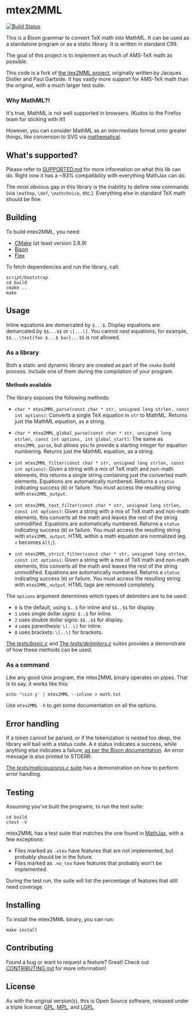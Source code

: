 # mtex2MML

[![Build Status](https://travis-ci.org/gjtorikian/mtex2MML.svg?branch=master)](https://travis-ci.org/gjtorikian/mtex2MML)

This is a Bison grammar to convert TeX math into MathML. It can be used as a standalone program or as a static library. It is written in standard C99.

The goal of this project is to implement as much of AMS-TeX math as possible.

This code is a fork of [the itex2MML project](https://golem.ph.utexas.edu/~distler/blog/itex2MML.html), originally written by Jacques Distler and Paul Gartside. It has vastly more support for AMS-TeX math than the original, with a much larger test suite.

### Why MathML?!

It's true, MathML is not well supported in browsers. (Kudos to the Firefox team for sticking with it!)

However, you can consider MathML as an intermediate format onto greater things, like conversion to SVG via [mathematical](https://github.com/gjtorikian/mathematical).

## What's supported?

Please refer to [SUPPORTED.md](SUPPORTED.md) for more information on what this lib can do. Right now it has a ~93% compatibility with everything MathJax can do.

The most obvious gap in this library is the inability to define new commands (via `\mathop`, `\def`, `\mathchoice`, etc.). Everything else in standard TeX math should be fine.

## Building

To build mtex2MML, you need:
* [CMake](http://www.cmake.org/download/) (at least version 2.8.9)
* [Bison](https://www.gnu.org/software/bison/)
* [Flex](http://flex.sourceforge.net/)

To fetch dependencies and run the library, call:

```
script/bootstrap
cd build
cmake ..
make
```

## Usage

Inline equations are demarcated by `$...$`. Display equations are demarcated by `$$...$$` or `\[...\]`. You cannot nest equations; for example, `$$...\text{foo $...$ bar}...$$` is not allowed.

### As a library

Both a static and dynamic library are created as part of the `cmake` build process. Include one of them during the compilation of your program.

#### Methods available

The library exposes the following methods:

* `char * mtex2MML_parse(const char * str, unsigned long strlen, const int options)`: Converts a single TeX equation in `str` to MathML. Returns just the MathML equation, as a string.

* `char * mtex2MML_global_parse(const char * str, unsigned long strlen, const int options, int global_start)`: The same as `mtex2MML_parse`, but allows you to provide a starting integer for equation numbering. Returns just the MathML equation, as a string.

* `int mtex2MML_filter(const char * str, unsigned long strlen, const int options)`: Given a string with a mix of TeX math and non-math elements, this returns a single string containing just the converted math elements. Equations are automatically numbered. Returns a `status` indicating success (`0`) or failure. You must access the resulting string with `mtex2MML_output`.

* `int mtex2MML_text_filter(const char * str, unsigned long strlen, const int options)`: Given a string with a mix of TeX math and non-math elements, this converts all the math and leaves the rest of the string unmodified. Equations are automatically numbered. Returns a `status` indicating success (`0`) or failure. You must access the resulting string with `mtex2MML_output`. HTML within a math equation are normalized (eg. `<` becomes `&lt;`).

* `int mtex2MML_strict_filter(const char * str, unsigned long strlen, const int options)`: Given a string with a mix of TeX math and non-math elements, this converts all the math and leaves the rest of the string unmodified. Equations are automatically numbered. Returns a `status` indicating success (`0`) or failure. You must access the resulting string with `mtex2MML_output`. HTML tags are removed completely.

The `options` argument determines which types of delimiters are to be used:

* `0` is the default, using `$..$` for inline and `$$..$$` for display.
* `1` uses single dollar signs: `$..$` for inline.
* `2` uses double dollar signs: `$$..$$` for display.
* `4` uses parenthesis: `\(..\)` for inline.
* `8` uses brackets: `\[..\]` for brackets.

[The *tests/basic.c*](tests/basic.c) and [The *tests/delimiters.c*](tests/delimiters.c) suites provides a demonstrate of how these methods can be used.

### As a command

Like any good Unix program, the mtex2MML binary operates on pipes. That is to say, it works like this:

```
echo '\sin y' | mtex2MML --inline > math.txt
```

Use `mtex2MML -h` to get some documentation on all the options.

## Error handling

If a token cannot be parsed, or if the tokenization is nested too deep, the library will bail with a status code. A `0` status indicates a success, while anything else indicates a failure, [as per the Bison documentation](http://www.gnu.org/software/bison/manual/html_node/Parser-Function.html). An error message is also printed to STDERR.

[The *tests/maliciousness.c* suite](tests/maliciousness.c) has a demonstration on how to perform error handling.

## Testing

Assuming you've built the programs, to run the test suite:

```
cd build
ctest -V
```

mtex2MML has a test suite that matches the one found in [MathJax](https://github.com/mathjax/MathJax-test), with a few exceptions:

* Files marked as `.xtex` have features that are not implemented, but probably should be in the future.
* Files marked as `.no_tex` have features that probably won't be implemented.

During the test run, the suite will list the percentage of features that still need coverage.

## Installing

To install the mtex2MML binary, you can run:

```
make install
```

## Contributing

Found a bug or want to request a feature? Great! Check out [CONTRIBUTING.md](CONTRIBUTING.md) for more information!

## License

As with the original version(s), this is Open Source software, released under a triple license: [GPL](http://choosealicense.com/licenses/gpl-2.0/), [MPL](http://choosealicense.com/licenses/mpl-2.0/), and [LGPL](http://choosealicense.com/licenses/lgpl-2.1/).
